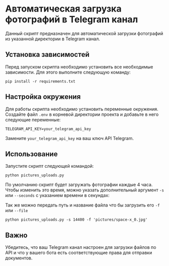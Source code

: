 # Автоматическая загрузка фотографий в Telegram канал

Данный скрипт предназначен для автоматической загрузки фотографий из указанной директории в Telegram канал.

## Установка зависимостей

Перед запуском скрипта необходимо установить все необходимые зависимости. Для этого выполните следующую команду:

```
pip install -r requirements.txt
```


## Настройка окружения

Для работы скрипта необходимо установить переменные окружения. Создайте файл `.env` в корневой директории проекта и добавьте в него следующие переменные:

`TELEGRAM_API_KEY=your_telegram_api_key`

Замените `your_telegram_api_key` на ваш ключ API Telegram.

## Использование

Запустите скрипт следующей командой:

```
python pictures_uploads.py
```

По умолчанию скрипт будет загружать фотографии каждые 4 часа. Чтобы изменить это время, можно указать дополнительный аргумент `-s` или `--seconds` с указанием времени в секундах:

Так же можно передать путь и название файла что бы загрузить его `-f` или `--file`

```
python pictures_uploads.py -s 14400 -f 'pictures/space-x_0.jpg'
```


## Важно

Убедитесь, что ваш Telegram канал настроен для загрузки файлов по API и что у вашего бота есть соответствующие права для отправки документов.

